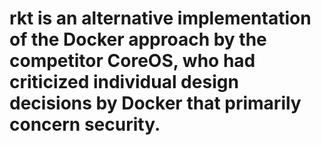 # rkt is an alternative implementation of the Docker approach by the competitor CoreOS, who had criticized individual design decisions by Docker that primarily concern security.
